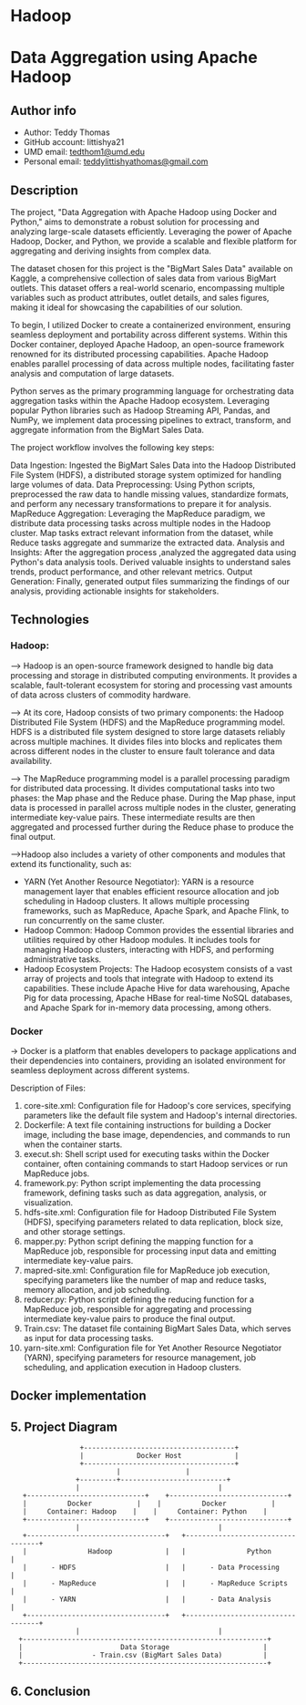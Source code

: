 # Hadoop
# Data Aggregation using Apache Hadoop

## Author info

- Author: Teddy Thomas
- GitHub account: littishya21
- UMD email: tedthom1@umd.edu
- Personal email: teddylittishyathomas@gmail.com

## Description

The project, "Data Aggregation with Apache Hadoop using Docker and Python," aims to demonstrate a robust solution for processing and analyzing large-scale datasets efficiently. Leveraging the power of Apache Hadoop, Docker, and Python, we provide a scalable and flexible platform for aggregating and deriving insights from complex data.

The dataset chosen for this project is the "BigMart Sales Data" available on Kaggle, a comprehensive collection of sales data from various BigMart outlets. This dataset offers a real-world scenario, encompassing multiple variables such as product attributes, outlet details, and sales figures, making it ideal for showcasing the capabilities of our solution.

To begin, I utilized Docker to create a containerized environment, ensuring seamless deployment and portability across different systems. Within this Docker container, deployed Apache Hadoop, an open-source framework renowned for its distributed processing capabilities. Apache Hadoop enables parallel processing of data across multiple nodes, facilitating faster analysis and computation of large datasets.

Python serves as the primary programming language for orchestrating data aggregation tasks within the Apache Hadoop ecosystem. Leveraging popular Python libraries such as Hadoop Streaming API, Pandas, and NumPy, we implement data processing pipelines to extract, transform, and aggregate information from the BigMart Sales Data.

The project workflow involves the following key steps:

Data Ingestion: Ingested the BigMart Sales Data into the Hadoop Distributed File System (HDFS), a distributed storage system optimized for handling large volumes of data.
Data Preprocessing: Using Python scripts, preprocessed the raw data to handle missing values, standardize formats, and perform any necessary transformations to prepare it for analysis.
MapReduce Aggregation: Leveraging the MapReduce paradigm, we distribute data processing tasks across multiple nodes in the Hadoop cluster. Map tasks extract relevant information from the dataset, while Reduce tasks aggregate and summarize the extracted data.
Analysis and Insights: After the aggregation process ,analyzed the aggregated data using Python's data analysis tools. Derived valuable insights to understand sales trends, product performance, and other relevant metrics.
Output Generation: Finally, generated output files summarizing the findings of our analysis, providing actionable insights for stakeholders.

## Technologies

### Hadoop: 

--> Hadoop is an open-source framework designed to handle big data processing and storage in distributed computing environments. It provides a scalable, fault-tolerant ecosystem for storing and processing vast amounts of data across clusters of commodity hardware.

--> At its core, Hadoop consists of two primary components: the Hadoop Distributed File System (HDFS) and the MapReduce programming model. HDFS is a distributed file system designed to store large datasets reliably across multiple machines. It divides files into blocks and replicates them across different nodes in the cluster to ensure fault tolerance and data availability.

--> The MapReduce programming model is a parallel processing paradigm for distributed data processing. It divides computational tasks into two phases: the Map phase and the Reduce phase. During the Map phase, input data is processed in parallel across multiple nodes in the cluster, generating intermediate key-value pairs. These intermediate results are then aggregated and processed further during the Reduce phase to produce the final output.

-->Hadoop also includes a variety of other components and modules that extend its functionality, such as:

  - YARN (Yet Another Resource Negotiator): YARN is a resource management layer that enables efficient resource allocation and job scheduling in Hadoop clusters. It allows multiple processing frameworks, such as MapReduce, Apache Spark, and Apache Flink, to run concurrently on the same cluster.
  - Hadoop Common: Hadoop Common provides the essential libraries and utilities required by other Hadoop modules. It includes tools for managing Hadoop clusters, interacting with HDFS, and performing administrative tasks.
  - Hadoop Ecosystem Projects: The Hadoop ecosystem consists of a vast array of projects and tools that integrate with Hadoop to extend its capabilities. These include Apache Hive for data warehousing, Apache Pig for data processing, Apache HBase for real-time NoSQL databases, and Apache Spark for in-memory data processing, among others.
### Docker 

-> Docker is a platform that enables developers to package applications and their dependencies into containers, providing an isolated environment for seamless deployment across different systems.

Description of Files:

1. core-site.xml: Configuration file for Hadoop's core services, specifying parameters like the default file system and Hadoop's internal directories.
2. Dockerfile: A text file containing instructions for building a Docker image, including the base image, dependencies, and commands to run when the container starts.
3. execut.sh: Shell script used for executing tasks within the Docker container, often containing commands to start Hadoop services or run MapReduce jobs.
4. framework.py: Python script implementing the data processing framework, defining tasks such as data aggregation, analysis, or visualization.
5. hdfs-site.xml: Configuration file for Hadoop Distributed File System (HDFS), specifying parameters related to data replication, block size, and other storage settings.
6. mapper.py: Python script defining the mapping function for a MapReduce job, responsible for processing input data and emitting intermediate key-value pairs.
7. mapred-site.xml: Configuration file for MapReduce job execution, specifying parameters like the number of map and reduce tasks, memory allocation, and job scheduling.
8. reducer.py: Python script defining the reducing function for a MapReduce job, responsible for aggregating and processing intermediate key-value pairs to produce the final output.
9. Train.csv: The dataset file containing BigMart Sales Data, which serves as input for data processing tasks.
10. yarn-site.xml: Configuration file for Yet Another Resource Negotiator (YARN), specifying parameters for resource management, job scheduling, and application execution in Hadoop clusters.

## Docker implementation


## 5. Project Diagram

                     +-------------------------------------+
                     |             Docker Host             |
                     +-------------------------------------+
                              |                |
                    +---------+--------------------------+
                    |                                  |
       +-----------------------------+    +-----------------------------+
       |          Docker           |    |          Docker           |
       |     Container: Hadoop    |    |     Container: Python    |
       +-----------------------------+    +-----------------------------+
                    |                                  |
       +----------------------------------+   +----------------------------------+
       |               Hadoop             |   |               Python             |
       |      - HDFS                      |   |      - Data Processing          |
       |      - MapReduce                 |   |      - MapReduce Scripts        |
       |      - YARN                      |   |      - Data Analysis            |
       +----------------------------------+   +----------------------------------+
                    |                                  |
      +------------------------------------------------------------+
      |                        Data Storage                       |
      |                 - Train.csv (BigMart Sales Data)          |
      +------------------------------------------------------------+


## 6. Conclusion

